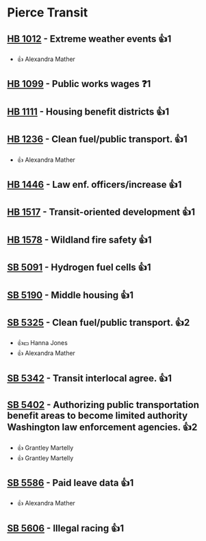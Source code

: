 # Pierce Transit

## [HB 1012](/bill/2023-24/hb/1012/) - Extreme weather events 👍1  
* 👍 Alexandra Mather

## [HB 1099](/bill/2023-24/hb/1099/) - Public works wages   ❓1

## [HB 1111](/bill/2023-24/hb/1111/) - Housing benefit districts 👍1  

## [HB 1236](/bill/2023-24/hb/1236/) - Clean fuel/public transport. 👍1  
* 👍 Alexandra Mather

## [HB 1446](/bill/2023-24/hb/1446/) - Law enf. officers/increase 👍1  

## [HB 1517](/bill/2023-24/hb/1517/) - Transit-oriented development 👍1  

## [HB 1578](/bill/2023-24/hb/1578/) - Wildland fire safety 👍1  

## [SB 5091](/bill/2023-24/sb/5091/) - Hydrogen fuel cells 👍1  

## [SB 5190](/bill/2023-24/sb/5190/) - Middle housing 👍1  

## [SB 5325](/bill/2023-24/sb/5325/) - Clean fuel/public transport. 👍2  
* 👍💵 Hanna Jones
* 👍 Alexandra Mather

## [SB 5342](/bill/2023-24/sb/5342/) - Transit interlocal agree. 👍1  

## [SB 5402](/bill/2023-24/sb/5402/) - Authorizing public transportation benefit areas to become limited authority Washington law enforcement agencies. 👍2  
* 👍 Grantley Martelly
* 👍 Grantley Martelly

## [SB 5586](/bill/2023-24/sb/5586/) - Paid leave data 👍1  
* 👍 Alexandra Mather

## [SB 5606](/bill/2023-24/sb/5606/) - Illegal racing 👍1  
